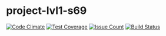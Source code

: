 # project-lvl1-s69

[![Code Climate](https://codeclimate.com/github/igorkusoff/project-lvl1-s69/badges/gpa.svg)](https://codeclimate.com/github/igorkusoff/project-lvl1-s69)
[![Test Coverage](https://codeclimate.com/github/igorkusoff/project-lvl1-s69/badges/coverage.svg)](https://codeclimate.com/github/igorkusoff/project-lvl1-s69/coverage)
[![Issue Count](https://codeclimate.com/github/igorkusoff/project-lvl1-s69/badges/issue_count.svg)](https://codeclimate.com/github/igorkusoff/project-lvl1-s69)
[![Build Status](https://travis-ci.org/igorkusoff/project-lvl1-s69.svg?branch=master)](https://travis-ci.org/igorkusoff/project-lvl1-s69)
